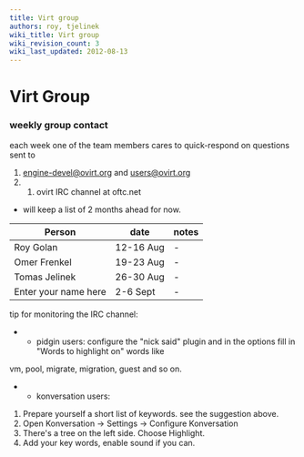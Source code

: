```yaml
---
title: Virt group
authors: roy, tjelinek
wiki_title: Virt group
wiki_revision_count: 3
wiki_last_updated: 2012-08-13
---
```


# Virt Group

### weekly group contact

each week one of the team members cares to quick-respond on questions sent to

1.  engine-devel@ovirt.org and users@ovirt.org
2.  1.  ovirt IRC channel at oftc.net

* will keep a list of 2 months ahead for now.

| Person               | date      | notes |
|----------------------|-----------|-------|
| Roy Golan            | 12-16 Aug | -     |
| Omer Frenkel         | 19-23 Aug | -     |
| Tomas Jelinek        | 26-30 Aug | -     |
| Enter your name here | 2-6 Sept  | -     |

tip for monitoring the IRC channel:

*   - pidgin users: configure the "nick said" plugin and in the options fill in "Words to highlight on" words like

vm, pool, migrate, migration, guest and so on.

*   - konversation users:

1.  Prepare yourself a short list of keywords. see the suggestion above.
2.  Open Konversation -> Settings -> Configure Konversation
3.  There's a tree on the left side. Choose Highlight.
4.  Add your key words, enable sound if you can.
